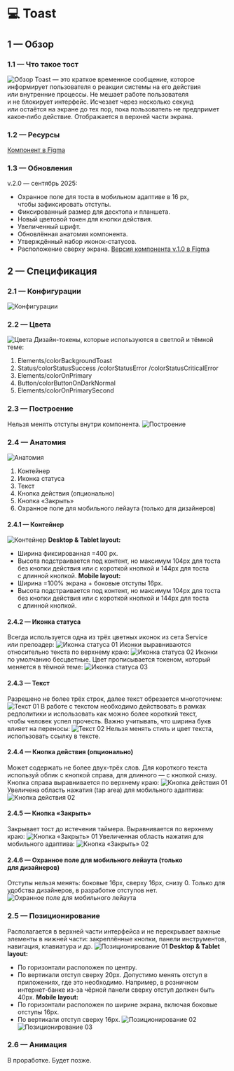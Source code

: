 # 💻 Toast

## 1 — Обзор
### 1.1 — Что такое тост
![Обзор](./toast-01review.png)
Toast — это краткое временное сообщение, которое информирует пользователя о реакции системы на его действия или внутренние процессы.
Не мешает работе пользователя и не блокирует интерфейс.
Исчезает через несколько секунд или остаётся на экране до тех пор, пока пользователь не предпримет какое‑либо действие.
Отображается в верхней части экрана.

### 1.2 — Ресурсы
[Компонент в Figma](https://www.figma.com/design/bYUKHrjBAhYPLdug8qfzFc/09-%E2%9C%85-Popup?node-id=503-5047)

### 1.3 — Обновления
v.2.0 — сентябрь 2025:
- Охранное поле для тоста в мобильном адаптиве в 16 px, чтобы зафиксировать отступы.
- Фиксированный размер для десктопа и планшета.
- Новый цветовой токен для кнопки действия.
- Увеличенный шрифт.
- Обновлённая анатомия компонента.
- Утверждённый набор иконок-статусов.
- Расположение сверху экрана.
[Версия компонента v.1.0 в Figma](https://www.figma.com/design/bYUKHrjBAhYPLdug8qfzFc/09-%E2%9C%85-Popup?node-id=503-5047)

## 2 — Спецификация
### 2.1 — Конфигурации
![Конфигурации](./toast-02specs-01configurations.png)

### 2.2 — Цвета
![Цвета](./toast-02specs-02colors.png)
Дизайн-токены, которые используются в светлой и тёмной теме:
1. Elements/colorBackgroundToast
2. Status/colorStatusSuccess /colorStatusError /colorStatusCriticalError
3. Elements/colorOnPrimary
4. Button/colorButtonOnDarkNormal
5. Elements/colorOnPrimarySecond

### 2.3 — Построение
Нельзя менять отступы внутри компонента.
![Построение](./toast-02specs-03construction.png)

### 2.4 — Анатомия
![Анатомия](./toast-02specs-04anatomy-00.png)
1. Контейнер
2. Иконка статуса
3. Текст
4. Кнопка действия (опционально)
5. Кнопка «Закрыть»
6. Охранное поле для мобильного лейаута (только для дизайнеров)

#### 2.4.1 — Контейнер
![Контейнер](./toast-02specs-04anatomy-01container.png)
**Desktop & Tablet layout:**
- Ширина фиксированная =400 px.
- Высота подстраивается под контент, но максимум 104px для тоста без кнопки действия или с короткой кнопкой и 144px для тоста с длинной кнопкой.
**Mobile layout:**
- Ширина =100% экрана + боковые отступы 16px.
- Высота подстраивается под контент, но максимум 104px для тоста без кнопки действия или с короткой кнопкой и 144px для тоста с длинной кнопкой.

#### 2.4.2 — Иконка статуса
Всегда используется одна из трёх цветных иконок из сета Service или прелоадер:
![Иконка статуса 01](./toast-02specs-04anatomy-02icon-1.png)
Иконки выравниваются относительно текста по верхнему краю:
![Иконка статуса 02](./toast-02specs-04anatomy-02icon-2.png)
Иконки по умолчанию бесцветные. Цвет прописывается токеном, который меняется в тёмной теме:
![Иконка статуса 03](./toast-02specs-04anatomy-02icon-3.png)

#### 2.4.3 — Текст
Разрешено не более трёх строк, далее текст обрезается многоточием:
![Текст 01](./toast-02specs-04anatomy-03text-1.png)
В работе с текстом необходимо действовать в рамках редполитики и использовать как можно более короткий текст, чтобы человек успел прочесть. Важно учитывать, что ширина букв влияет на переносы:
![Текст 02](./toast-02specs-04anatomy-03text-2.png)
Нельзя менять стиль и цвет текста, использовать ссылку в тексте.

#### 2.4.4 — Кнопка действия (опционально)
Может содержать не более двух-трёх слов. Для короткого текста используй облик с кнопкой справа, для длинного — с кнопкой снизу.
Кнопка справа выравнивается по верхнему краю:
![Кнопка действия 01](./toast-02specs-04anatomy-04action-1.png)
Увеличена область нажатия (tap area) для мобильного адаптива:
![Кнопка действия 02](./toast-02specs-04anatomy-04action-2.png)

#### 2.4.5 — Кнопка «Закрыть»
Закрывает тост до истечения таймера. Выравнивается по верхнему краю:
![Кнопка «Закрыть» 01](./toast-02specs-04anatomy-05close-1.png)
Увеличенная область нажатия для мобильного адаптива:
![Кнопка «Закрыть» 02](./toast-02specs-04anatomy-05close-2.png)

#### 2.4.6 — Охранное поле для мобильного лейаута (только для дизайнеров)
Отступы нельзя менять: боковые 16px, сверху 16px, снизу 0. Только для удобства дизайнеров, в разработке отступов нет.
![Охранное поле для мобильного лейаута](./toast-02specs-04anatomy-06savezone.png)

### 2.5 — Позиционирование
Располагается в верхней части интерфейса и не перекрывает важные элементы в нижней части: закреплённые кнопки, панели инструментов, навигация, клавиатура и др.
![Позиционирование 01](./toast-02specs-05position-01.png)
**Desktop & Tablet layout:**
- По горизонтали расположен по центру.
- По вертикали отступ сверху 20px. Допустимо менять отступ в приложениях, где это необходимо. Например, в розничном интернет-банке из-за чёрной панели сверху отступ должен быть 40px. 
**Mobile layout:**
- По горизонтали расположен по ширине экрана, включая боковые отступы 16px.
- По вертикали отступ сверху 16px.
![Позиционирование 02](./toast-02specs-05position-02.png)
![Позиционирование 03](./toast-02specs-05position-03.png)

### 2.6 — Анимация
В проработке. Будет позже.